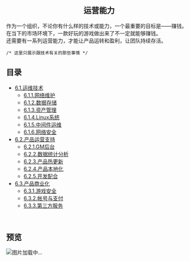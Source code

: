 <h2 align="center">运营能力</h2>
<p>
作为一个组织，不论你有什么样的技术或能力，一个最重要的目标是——赚钱。<br/>
在当下的市场环境下，一款好玩的游戏做出来了不一定就能够赚钱。<br/>
还需要有一系列运营能力，才能让产品运转和盈利，让团队持续存活。<br/>

```/* 这里只展示跟技术有关的那些事情 */```
</p>

## 目录

* [6.1.运维技术](6.1.运维技术.md)
    * [6.1.1.网络维护](6.1.1.网络维护.md)
    * [6.1.2.数据存储](6.1.2.数据存储.md)
    * [6.1.3.资产管理](6.1.3.资产管理.md)
    * [6.1.4.Linux系统](6.1.4.Linux系统.md)
    * [6.1.5.中间件运维](6.1.5.中间件运维.md)
    * [6.1.6.网络安全](6.1.6.网络安全.md)
* [6.2.产品运营支持](6.2.产品运营支持.md)
    * [6.2.1.GM后台](6.2.1.GM后台.md)
    * [6.2.2.数据统计分析](6.2.2.数据统计分析.md)
    * [6.2.3.产品热更新](6.2.3.产品热更新.md)
    * [6.2.4.产品本地化](6.2.4.产品本地化.md)
    * [6.2.5.开发配合](6.2.5.开发配合.md)
* [6.3.产品商业化](6.3.产品商业化.md)
    * [6.3.1.游戏安全](6.3.1.游戏安全.md)
    * [6.3.2.帐号与支付](6.3.2.帐号与支付.md)
    * [6.3.3.第三方服务](6.3.3.第三方服务.md)
<br/>

## 预览
![图片加载中...](../../overview/6.运营能力.png)



